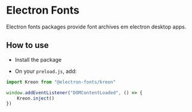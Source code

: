 # Electron Fonts

Electron fonts packages provide font archives em electron desktop apps.

## How to use

* Install the package

* On your `preload.js`, add:

```ts
import Kreon from "@electron-fonts/kreon"

window.addEventListener("DOMContentLoaded", () => {
    Kreon.inject()
})
```